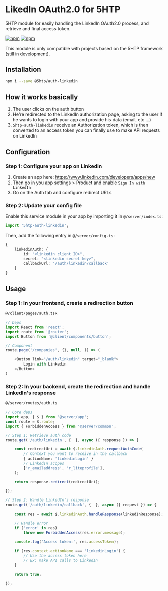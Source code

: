 # LikedIn OAuth2.0 for 5HTP

5HTP module for easily handling the LinkedIn OAuth2.0 process, and retrieve and final access token.

[![npm](https://img.shields.io/npm/v/5htp-auth-linkedin)](https://www.npmjs.com/package/5htp-auth-linkedin) [![npm](https://img.shields.io/npm/dw/5htp-auth-linkedin)](https://www.npmjs.com/package/5htp-auth-linkedin)

This module is only compatible with projects based on the 5HTP framework (still in development).

## Installation

```bash
npm i --save @5htp/auth-linkedin
```

## How it works basically

1. The user clicks on the auth button
2. He're redirected to the LinkedIn authorization page, asking to the user if he wants to login with your app and provide his data (email, etc ...)
3. `5htp-auth-linkedin` receive an Authorization token, which is then converted to an access token you can finally use to make API requests on LinkedIn

## Configuration

### Step 1: Configure your app on Linkedin

1. Create an app here: https://www.linkedin.com/developers/apps/new
2. Then go in you app settings > Product and enable `Sign In with LinkedIn`
3. Go on the Auth tab and configure redirect URLs

### Step 2: Update your config file

Enable this service module in your app by importing it in `@/server/index.ts`:

```typescript
import '5htp-auth-linkedin';
```

Then, add the following entry in `@/server/config.ts`:

```typescript
{
    linkedinAuth: {
        id: "<linkedin client ID>",
        secret: "<linkedin secret key>",
        callbackUrl: '/auth/linkedin/callback'
    }
}
```

## Usage

### Step 1: In your frontend, create a redirection button

`@/client/pages/auth.tsx`

```typescript
// Deps
import React from 'react';
import route from '@router';
import Button from '@client/components/button';

// Component
route.page('/companies', {}, null, () => (

    <Button link="/auth/linkedin" target="_blank">
        Login with Linkedin
    </Button>
)
```

### Step 2: In your backend, create the redirection and handle LinkedIn's response

`@/server/routes/auth.ts`

```typescript
// Core deps
import app, { $ } from '@server/app';
const route = $.route;
import { ForbiddenAccess } from '@server/common';

// Step 1: Retrieve auth code
route.get('/auth/linkedin', {  }, async ({ response }) => {

    const redirectUri = await $.linkedinAuth.requestAuthCode(
        // Context you want to receive in the callback
        { actionName: 'linkedinLogin' }
        // LinkedIn scopes
        ['r_emailaddress', 'r_liteprofile'],
    );

    return response.redirect(redirectUri);

});

// Step 2: Handle LinkedIn's response
route.get('/auth/linkedin/callback', {  }, async ({ request }) => {
    
    const res = await $.linkedinAuth.handleResponse(linkedInResponse);

    // Handle error
    if ('error' in res)
        throw new ForbiddenAccess(res.error.message);

    console.log('Access token:', res.accessToken);

    if (res.context.actionName === 'linkedinLogin') {
        // Use the access token here
        // Ex: make API calls to LinkedIn
    }
    
    return true;

});